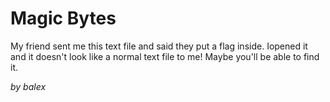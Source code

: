 # Magic Bytes

My friend sent me this text file and said they put a flag inside. Iopened it and it doesn't look like a normal text file to me! Maybe you'll be able to find it.

_by balex_
